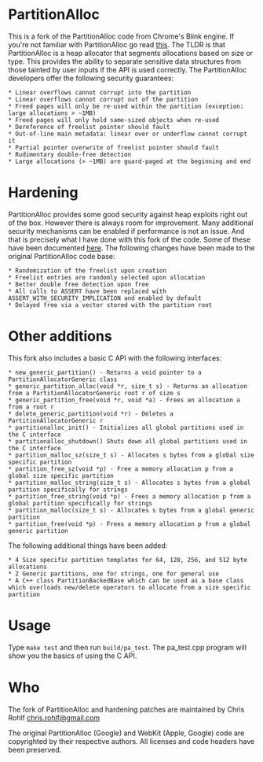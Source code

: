 # PartitionAlloc

This is a fork of the PartitionAlloc code from Chrome's Blink engine. If you're not familiar with PartitionAlloc go read [this](http://struct.github.io/partition_alloc.html). The TLDR is that PartitionAlloc is a heap allocator that segments allocations based on size or type. This provides the ability to separate sensitive data structures from those tainted by user inputs if the API is used correctly. The PartitionAlloc developers offer the following security guarantees:

	* Linear overflows cannot corrupt into the partition
	* Linear overflows cannot corrupt out of the partition
	* Freed pages will only be re-used within the partition (exception: large allocations > ~1MB)
	* Freed pages will only hold same-sized objects when re-used
	* Dereference of freelist pointer should fault
	* Out-of-line main metadata: linear over or underflow cannot corrupt it
	* Partial pointer overwrite of freelist pointer should fault
	* Rudimentary double-free detection
	* Large allocations (> ~1MB) are guard-paged at the beginning and end

# Hardening

PartitionAlloc provides some good security against heap exploits right out of the box. However there is always room for improvement. Many additional security mechanisms can be enabled if performance is not an issue. And that is precisely what I have done with this fork of the code. Some of these have been documented [here](http://struct.github.io/partition_alloc.html). The following changes have been made to the original PartitionAlloc code base:

	* Randomization of the freelist upon creation
	* Freelist entries are randomly selected upon allocation
	* Better double free detection upon free
	* All calls to ASSERT have been replaced with ASSERT_WITH_SECURITY_IMPLICATION and enabled by default
	* Delayed free via a vector stored with the partition root

# Other additions

This fork also includes a basic C API with the following interfaces:

	* new_generic_partition() - Returns a void pointer to a PartitionAllocatorGeneric class
	* generic_partition_alloc(void *r, size_t s) - Returns an allocation from a PartitionAllocatorGeneric root r of size s
	* generic_partition_free(void *r, void *a) - Frees an allocation a from a root r
	* delete_generic_partition(void *r) - Deletes a PartitionAllocatorGeneric r
	* partitionalloc_init() - Initializes all global partitions used in the C interface
	* partitionalloc_shutdown() Shuts down all global partitions used in the C interface
	* partition_malloc_sz(size_t s) - Allocates s bytes from a global size specific partition
	* partition_free_sz(void *p) - Free a memory allocation p from a global size specific partition
	* partition_malloc_string(size_t s) - Allocates s bytes from a global partition specifically for strings
	* partition_free_string(void *p) - Frees a memory allocation p from a global partition specifically for strings
	* partition_malloc(size_t s) - Allocates s bytes from a global generic partition
	* partition_free(void *p) - Frees a memory allocation p from a global generic partition

The following additional things have been added:

	* 4 Size specific partition templates for 64, 128, 256, and 512 byte allocations
	* 2 Generic partitions, one for strings, one for general use
	* A C++ class PartitionBackedBase which can be used as a base class which overloads new/delete operators to allocate from a size specific partition

# Usage

Type `make test` and then run `build/pa_test`. The pa_test.cpp program will show you the basics of using the C API.

# Who

The fork of PartitionAlloc and hardening patches are maintained by Chris Rohlf chris.rohlf@gmail.com

The original PartitionAlloc (Google) and WebKit (Apple, Google) code are copyrighted by their respective authors. All licenses and code headers have been preserved.